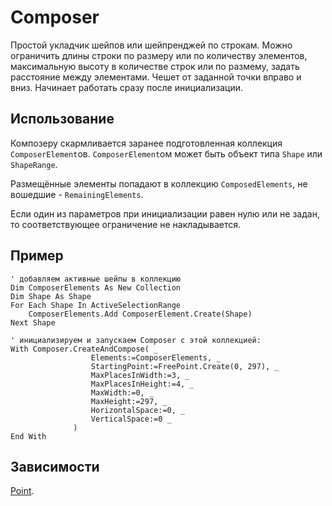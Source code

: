# Composer

Простой укладчик шейпов или шейпренджей по строкам. Можно ограничить длины строки по размеру или по количеству элементов, максимальную высоту в количестве строк или по размему, задать расстояние между элементами. Чешет от заданной точки вправо и вниз. Начинает работать сразу после инициализации.

## Использование

Композеру скармливается заранее подготовленная коллекция `ComposerElement`ов. `ComposerElement`ом может быть объект типа `Shape` или `ShapeRange`.

Размещённые элементы попадают в коллекцию `ComposedElements`, не вошедшие - `RemainingElements`.

Если один из параметров при инициализации равен нулю или не задан, то соответствующее ограничение не накладывается.

## Пример

```VBA
' добавляем активные шейпы в коллекцию
Dim ComposerElements As New Collection
Dim Shape As Shape
For Each Shape In ActiveSelectionRange
    ComposerElements.Add ComposerElement.Create(Shape)
Next Shape

' инициализируем и запускаем Composer с этой коллекцией:
With Composer.CreateAndCompose( _
                  Elements:=ComposerElements, _
                  StartingPoint:=FreePoint.Create(0, 297), _
                  MaxPlacesInWidth:=3, _
                  MaxPlacesInHeight:=4, _
                  MaxWidth:=0, _
                  MaxHeight:=297, _
                  HorizontalSpace:=0, _
                  VerticalSpace:=0 _
              )
End With
```

## Зависимости

[Point](../Point).